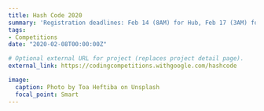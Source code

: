 ```yaml
---
title: Hash Code 2020
summary: 'Registration deadlines: Feb 14 (8AM) for Hub, Feb 17 (3AM) for Individual'
tags:
- Competitions
date: "2020-02-08T00:00:00Z"

# Optional external URL for project (replaces project detail page).
external_link: https://codingcompetitions.withgoogle.com/hashcode

image:
  caption: Photo by Toa Heftiba on Unsplash
  focal_point: Smart
---
```

